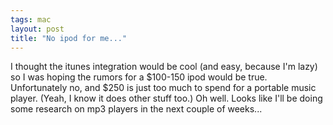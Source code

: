 ```yaml
---
tags: mac
layout: post
title: "No ipod for me..."
---
```




I thought the itunes integration would be cool (and easy, because I'm lazy) so I was hoping the rumors for a $100-150 ipod would be true. Unfortunately no, and $250 is just too much to spend for a portable music player. (Yeah, I know it does other stuff too.) Oh well. Looks like I'll be doing some research on mp3 players in the next couple of weeks...


